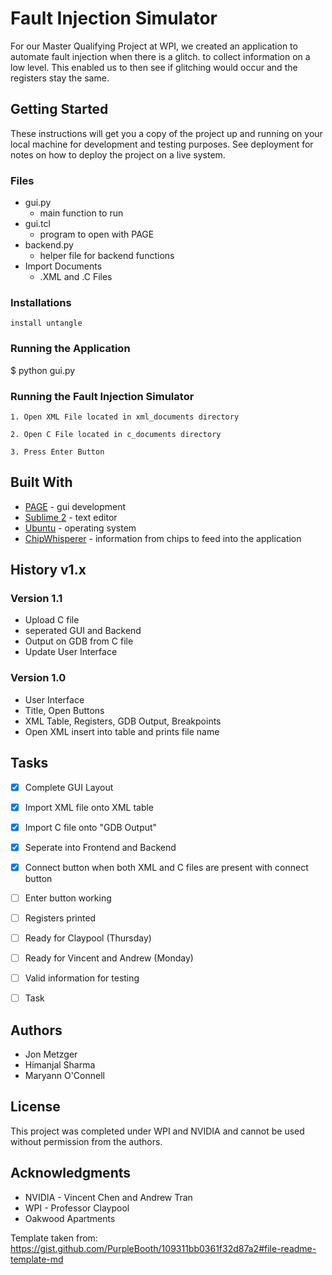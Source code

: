# Fault Injection Simulator

For our Master Qualifying Project at WPI, we created an application to automate fault injection when there is a glitch. to collect information on a low level. This enabled us to then see if glitching would occur and the registers stay the same.

## Getting Started

These instructions will get you a copy of the project up and running on your local machine for development and testing purposes. See deployment for notes on how to deploy the project on a live system.

### Files
* gui.py
  * main function to run
* gui.tcl
  * program to open with PAGE
* backend.py
  * helper file for backend functions
* Import Documents
  * .XML and .C Files

### Installations

```
install untangle
```

### Running the Application

$ python gui.py

### Running the Fault Injection Simulator

```
1. Open XML File located in xml_documents directory
```
```
2. Open C File located in c_documents directory
```
```
3. Press Enter Button
```

## Built With

* [PAGE]() - gui development
* [Sublime 2]() - text editor
* [Ubuntu]() - operating system
* [ChipWhisperer]() - information from chips to feed into the application

## History v1.x

### Version 1.1
* Upload C file
* seperated GUI and Backend
* Output on GDB from C file
* Update User Interface

### Version 1.0
* User Interface
* Title, Open Buttons
* XML Table, Registers, GDB Output, Breakpoints
* Open XML insert into table and prints file name

## Tasks
- [x] Complete GUI Layout
- [x] Import XML file onto XML table
- [x] Import C file onto "GDB Output"
- [x] Seperate into Frontend and Backend
- [x] Connect button when both XML and C files are present with connect button
- [ ] Enter button working
- [ ] Registers printed
- [ ] Ready for Claypool (Thursday)
- [ ] Ready for Vincent and Andrew (Monday)
- [ ] Valid information for testing

- [ ] Task

## Authors

* Jon Metzger
* Himanjal Sharma
* Maryann O'Connell

## License

This project was completed under WPI and NVIDIA and cannot be used without permission from the authors.

## Acknowledgments

* NVIDIA - Vincent Chen and Andrew Tran
* WPI - Professor Claypool
* Oakwood Apartments

Template taken from: https://gist.github.com/PurpleBooth/109311bb0361f32d87a2#file-readme-template-md

